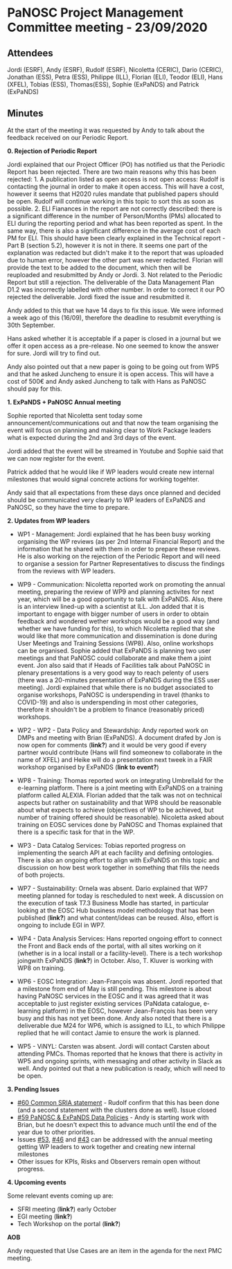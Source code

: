 ﻿PaNOSC Project Management Committee meeting - 23/09/2020
========================================================


Attendees
-------
Jordi (ESRF), Andy (ESRF), Rudolf (ESRF), Nicoletta (CERIC), Dario (CERIC), Jonathan (ESS), Petra (ESS), Philippe (ILL), Florian (ELI), Teodor (ELI), Hans (XFEL), Tobias (ESS), Thomas(ESS), Sophie (ExPaNDS) and Patrick (ExPaNDS)


Minutes
-------	

At the start of the meeting it was requested by Andy to talk about the feedback received on our Periodic Report.

**0. Rejection of Periodic Report**

Jordi explained that our Project Officer (PO) has notified us that the Periodic Report has been rejected. There are two main reasons why this has been rejected:
    1. A publication listed as open access is not open access: Rudolf is contacting the journal in order to make it open access. This will have a cost, however it seems that H2020 rules mandate that published papers should be open.
Rudolf will continue working in this topic to sort this as soon as possible.
    2. ELI Fianances in the report are not correctly described: there is a significant difference in the number of Person/Months (PMs) allocated to ELI during the reporting period and what has been reported as spent. In the same way, there is also a significant difference in the average cost of each PM for ELI. This should have been clearly explained in the Technical report - Part B (section 5.2), however it is not in there. It seems one part of the explanation was redacted but didn't make it to the report that was uploaded due to human error, however the other part was never redacted. Florian will provide the text to be added to the document, which then will be reuploaded and resubmitted by Andy or Jordi.
    3. Not related to the Periodic Report but still a rejection. The deliverable of the Data Management Plan D1.2 was incorrectly labelled with other number. In order to correct it our PO rejected the deliverable. Jordi fixed the issue and resubmitted it.

Andy added to this that we have 14 days to fix this issue. We were informed a week ago of this (16/09), therefore the deadline to resubmit everything is 30th September.

Hans asked whether it is acceptable if a paper is closed in a journal but we offer it open access as a pre-release. No one seemed to know the answer for sure. Jordi will try to find out.

Andy also pointed out that a new paper is going to be going out from WP5 and that he asked Juncheng to ensure it is open access. This will have a cost of 500€ and Andy asked Juncheng to talk with Hans as PaNOSC should pay for this.

**1. ExPaNDS + PaNOSC Annual meeting**

Sophie reported that Nicoletta sent today some announcement/communications out and that now the team organising the event will focus on planning and making clear to Work Package leaders what is expected during the 2nd and 3rd days of the event.

Jordi added that the event will be streamed in Youtube and Sophie said that we can now register for the event.

Patrick added that he would like if WP leaders would create new internal milestones that would signal concrete actions for working togehter.

Andy said that all expectations from these days once planned and decided should be communicated very clearly to WP leaders of ExPaNDS and PaNOSC, so they have the time to prepare.

**2. Updates from WP leaders**

* WP1 - Management: Jordi explained that he has been busy working organising the WP reviews (as per 2nd Internal Financial Report) and the information that he shared with them in order to prepare these reviews. He is also working on the rejection of the Periodic Report and will need to organise a session for Partner Representatives to discuss the findings from the reviews with WP leaders.


* WP9 - Communication: Nicoletta reported work on promoting the annual meeting, preparing the review of WP9 and planning activites for next year, which will be a good opportunity to talk with ExPaNDS. Also, there is an interview lined-up with a scientist at ILL.
Jon added that it is important to engage with bigger number of users in order to obtain feedback and wondered wether workshops would be a good way (and whether we have funding for this), to which Nicoletta replied that she would like that more communication and dissemination is done during User Meetings and Training Sessions (WP8). Also, online workshops can be organised. Sophie added that ExPaNDS is planning two user meetings and that PaNOSC could collaborate and make them a joint event. Jon also said that if Heads of Facilities talk about PaNOSC in plenary presentations is a very good way to reach pelenty of users (there was a 20-minutes presentation of ExPaNDS during the ESS user meeting).
Jordi explained that while there is no budget associated to organise workshops, PaNOSC is underspending in travel (thanks to COVID-19) and also is underspending in most other categories, therefore it shouldn't be a problem to finance (reasonably priced) workshops.

* WP2 - WP2 - Data Policy and Stewardship: Andy reported work on DMPs and meeting with Brian (ExPaNDS). A document drafed by Jon is now open for comments (**link?**) and it would be very good if every partner would contribute (Hans will find someonew to collaborate in the name of XFEL) and Heike will do a presentation next tweek in a FAIR workshop organised by ExPaNDS (**link to event?**)

* WP8 - Training: Thomas reported work on integrating UmbrellaId for the e-learning platform. There is a joint meeting with ExPaNDS on a training platform called ALEXIA. Florian added that the talk was not on technical aspects but rather on sustainability and that WP8 should be reasonable about what expects to achieve (objectives of WP to be achieved, but number of training offered should be reasonable). Nicoletta asked about training on EOSC services done by PaNOSC and Thomas explained that there is a specific task for that in the WP.

* WP3 - Data Catalog Services: Tobias reported progress on implementing the search API at each facility and defining ontologies. There is also an ongoing effort to align with ExPaNDS on this topic and discussion on how best work together in something that fills the needs of both projects.

* WP7 - Sustainability: Ornela was absent. Dario explained that WP7 meeting planned for today is rescheduled to next week. A discussion on the execution of task T7.3 Business Modle has started, in particular looking at the EOSC Hub business model methodology that has been published (**link?**) and what content/ideas can be reused. Also, effort is ongoing to include EGI in WP7.

* WP4 - Data Analysis Services: Hans reported ongoing effort to connect the Front and Back ends of the portal, with all sites working on it (whether is in a local install or a facility-level). There is a tech workshop joingwith ExPaNDS (**link?**) in October. Also, T. Kluver is working with WP8 on training.

* WP6 - EOSC Integration: Jean-François was absent. Jordi reported that a milestone from end of May is still pending. This milestone is about having PaNOSC services in the EOSC and it was agreed that it was acceptable to just register existing services (PaNdata catalogue, e-learning platform) in the EOSC, however Jean-François has been very busy and this has not yet been done.
Andy also noted that there is a deliverable due M24 for WP6, which is assigned to ILL, to which Philippe replied that he will contact Jamie to ensure the work is planned.

* WP5 - ViNYL: Carsten was absent. Jordi will contact Carsten about attending PMCs. Thomas reported that he knows that there is activity in WP5 and ongoing sprints, with messaging and other activity in Slack as well. Andy pointed out that a new publication is ready, which will need to be open.


**3. Pending Issues**


* [#60 Common SRIA statement](https://github.com/panosc-eu/panosc/issues/60) - Rudolf confirm that this has been done (and a second statement with the clusters done as well). Issue closed
* [#59 PaNOSC & ExPaNDS Data Policies](https://github.com/panosc-eu/panosc/issues/59) - Andy is starting work with Brian, but he doesn't expect this to advance much until the end of the year due to other priorities.
* Issues [#53](https://github.com/panosc-eu/panosc/issues/53), [#46](https://github.com/panosc-eu/panosc/issues/46) and [#43](https://github.com/panosc-eu/panosc/issues/43) can be addressed with the annual meeting getting WP leaders to work together and creating new internal milestones
* Other issues for KPIs, Risks and Observers remain open without progress.

**4. Upcoming events**

Some relevant events coming up are:
* SFRI meeting (**link?**) early October
* EGI meeting (**link?**)
* Tech Workshop on the portal (**link?**)

**AOB**

Andy requested that Use Cases are an item in the agenda for the next PMC meeting.

















